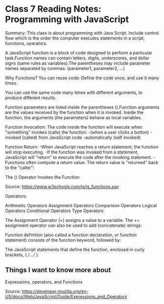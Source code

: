 # Class 7 Reading Notes: Programming with JavaScript

Summary: This class is about programming with Java Script. Include control flow which is the order the computer executes statements in a script, functions, operators.

A JavaScript function is a block of code designed to perform a particular task.Function names can contain letters, digits, underscores, and dollar signs (same rules as variables).The parentheses may include parameter names separated by commas:
(parameter1, parameter2, ...)

Why Functions?
You can reuse code: Define the code once, and use it many times.

You can use the same code many times with different arguments, to produce different results.

Function parameters are listed inside the parentheses ().Function arguments are the values received by the function when it is invoked.
Inside the function, the arguments (the parameters) behave as local variables.

Function Invocation: The code inside the function will execute when "something" invokes (calls) the function:
-(when a user clicks a button)
-invoked (called) from JavaScript code
-automatically (self invoked)

Function Return:
-When JavaScript reaches a return statement, the function will stop executing.
-If the function was invoked from a statement, JavaScript will "return" to execute the code after the invoking statement.
-Functions often compute a return value. The return value is "returned" back to the "caller":

The () Operator Invokes the Function

Source: <https://www.w3schools.com/js/js_functions.asp>

Operators:

Arithmetic Operators
Assignment Operators
Comparison Operators
Logical Operators
Conditional Operators
Type Operators

The Assignment Operator (=) assigns a value to a variable.
The += assignment operator can also be used to add (concatenate) strings:

Function definition (also called a function declaration, or function statement) consists of the function keyword, followed by:

The JavaScript statements that define the function, enclosed in curly brackets, { /*…*/ }.


## Things I want to know more about

Expressions, operators, and Functions

Source: <https://developer.mozilla.org/en-US/docs/Web/JavaScript/Guide/Expressions_and_Operators>
